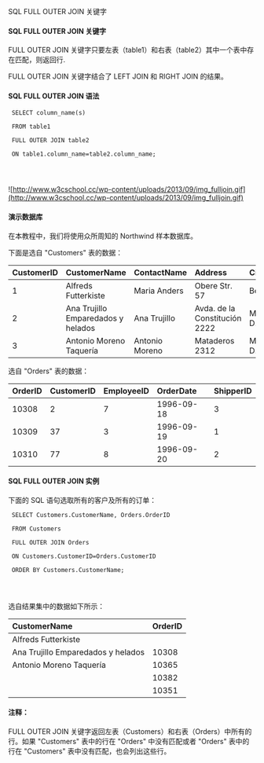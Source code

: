  SQL FULL OUTER JOIN 关键字 

#### SQL FULL OUTER JOIN 关键字

 FULL OUTER JOIN 关键字只要左表（table1）和右表（table2）其中一个表中存在匹配，则返回行.

 FULL OUTER JOIN 关键字结合了 LEFT JOIN 和 RIGHT JOIN 的结果。

 
#### SQL FULL OUTER JOIN 语法

 
```
 SELECT column_name(s)

 FROM table1

 FULL OUTER JOIN table2

 ON table1.column_name=table2.column_name;




```
 ![http://www.w3cschool.cc/wp-content/uploads/2013/09/img_fulljoin.gif](http://www.w3cschool.cc/wp-content/uploads/2013/09/img_fulljoin.gif)

 

#### 演示数据库

 在本教程中，我们将使用众所周知的 Northwind 样本数据库。

 下面是选自 "Customers" 表的数据：

 

|CustomerID|CustomerName|ContactName|Address|City|PostalCode|Country|
|:--|:--|:--|:--|:--|:--|:--|
|1|Alfreds Futterkiste|Maria Anders|Obere Str. 57|Berlin|12209|Germany|
|2|Ana Trujillo Emparedados y helados|Ana Trujillo|Avda. de la Constitución 2222|México D.F.|05021|Mexico|
|3|Antonio Moreno Taquería|Antonio Moreno|Mataderos 2312|México D.F.|05023|Mexico|

选自 "Orders" 表的数据：

 

|OrderID|CustomerID|EmployeeID|OrderDate|ShipperID|
|:--|:--|:--|:--|:--|
|10308|2|7|1996-09-18|3|
|10309|37|3|1996-09-19|1|
|10310|77|8|1996-09-20|2|





#### SQL FULL OUTER JOIN 实例

 下面的 SQL 语句选取所有的客户及所有的订单：

 
```
 SELECT Customers.CustomerName, Orders.OrderID

 FROM Customers

 FULL OUTER JOIN Orders

 ON Customers.CustomerID=Orders.CustomerID

 ORDER BY Customers.CustomerName; 




```
 选自结果集中的数据如下所示：

 

|CustomerName|OrderID|
|:--|:--|
|Alfreds Futterkiste| |
|Ana Trujillo Emparedados y helados |10308|
|Antonio Moreno Taquería |10365|
| |10382|
| |10351|



#### 注释：

FULL OUTER JOIN 关键字返回左表（Customers）和右表（Orders）中所有的行。如果 "Customers" 表中的行在 "Orders" 中没有匹配或者 "Orders" 表中的行在 "Customers" 表中没有匹配，也会列出这些行。

 

